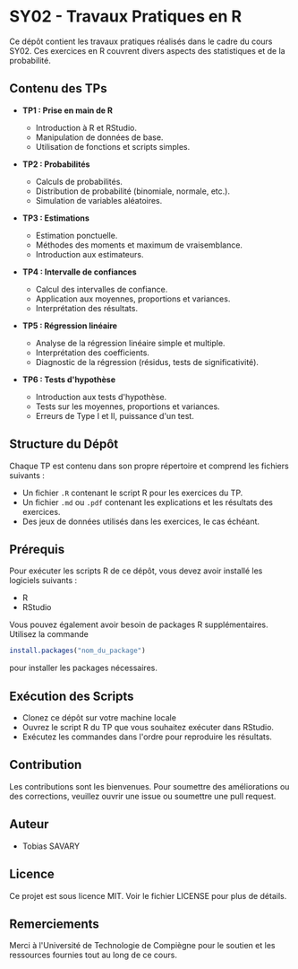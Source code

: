 # SY02 - Travaux Pratiques en R

Ce dépôt contient les travaux pratiques réalisés dans le cadre du cours SY02. Ces exercices en R couvrent divers aspects des statistiques et de la probabilité.

## Contenu des TPs

- **TP1 : Prise en main de R**
  - Introduction à R et RStudio.
  - Manipulation de données de base.
  - Utilisation de fonctions et scripts simples.

- **TP2 : Probabilités**
  - Calculs de probabilités.
  - Distribution de probabilité (binomiale, normale, etc.).
  - Simulation de variables aléatoires.

- **TP3 : Estimations**
  - Estimation ponctuelle.
  - Méthodes des moments et maximum de vraisemblance.
  - Introduction aux estimateurs.

- **TP4 : Intervalle de confiances**
  - Calcul des intervalles de confiance.
  - Application aux moyennes, proportions et variances.
  - Interprétation des résultats.

- **TP5 : Régression linéaire**
  - Analyse de la régression linéaire simple et multiple.
  - Interprétation des coefficients.
  - Diagnostic de la régression (résidus, tests de significativité).

- **TP6 : Tests d'hypothèse**
  - Introduction aux tests d'hypothèse.
  - Tests sur les moyennes, proportions et variances.
  - Erreurs de Type I et II, puissance d'un test.

## Structure du Dépôt

Chaque TP est contenu dans son propre répertoire et comprend les fichiers suivants :

- Un fichier `.R` contenant le script R pour les exercices du TP.
- Un fichier `.md` ou `.pdf` contenant les explications et les résultats des exercices.
- Des jeux de données utilisés dans les exercices, le cas échéant.


## Prérequis

Pour exécuter les scripts R de ce dépôt, vous devez avoir installé les logiciels suivants :

- R
- RStudio

Vous pouvez également avoir besoin de packages R supplémentaires. Utilisez la commande 
```R
install.packages("nom_du_package")
```
pour installer les packages nécessaires.

## Exécution des Scripts

- Clonez ce dépôt sur votre machine locale
- Ouvrez le script R du TP que vous souhaitez exécuter dans RStudio.
- Exécutez les commandes dans l'ordre pour reproduire les résultats.

## Contribution

Les contributions sont les bienvenues. Pour soumettre des améliorations ou des corrections, veuillez ouvrir une issue ou soumettre une pull request.

## Auteur

- Tobias SAVARY

## Licence

Ce projet est sous licence MIT. Voir le fichier LICENSE pour plus de détails.

## Remerciements

Merci à l'Université de Technologie de Compiègne pour le soutien et les ressources fournies tout au long de ce cours.
